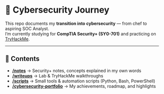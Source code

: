 # 🚀 Cybersecurity Journey  

This repo documents my **transition into cybersecurity** — from chef to aspiring SOC Analyst.  
I’m currently studying for **CompTIA Security+ (SY0-701)** and practicing on [TryHackMe](https://tryhackme.com/p/YOUR-USERNAME).  

---

## 📂 Contents  
- [**/notes**](./notes) → Security+ notes, concepts explained in my own words  
- [**/writeups**](./writeups) → Lab & TryHackMe walkthroughs  
- [**/scripts**](./scripts) → Small tools & automation scripts (Python, Bash, PowerShell)  
- [**/cybersecurity-portfolio**](./cybersecurity-portfolio) → My achievements, roadmap, and highlights  
